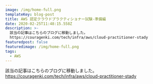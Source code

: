 ```yaml
---
image: /img/home-full.png
templateKey: blog-post
title: AWS 認定クラウドプラクティショナー試験-準備編
date: 2020-02-25T11:48:15.558Z
description: >-
  該当の記事はこちらのブログに移動しました。
  https://couragenki.com/tech/infra/aws/cloud-practitioner-stady
featuredpost: false
featuredimage: /img/home-full.png
tags:
  - AWS
---
```

該当の記事はこちらのブログに移動しました。
https://couragenki.com/tech/infra/aws/cloud-practitioner-stady
